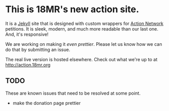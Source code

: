 # This is 18MR's new action site.

It is a [Jekyll](http://jekyllrb.com) site that is designed with custom wrappers for [Action Network](http://actionnetwork.org) petitions. It is sleek, modern, and much more readable than our last one. And, it's responsive!

We are working on making it _even prettier_. Please let us know how we can do that by submitting an issue.

The real live version is hosted elsewhere. Check out what we're up to at http://action.18mr.org

## TODO

These are known issues that need to be resolved at some point.

- make the donation page prettier

